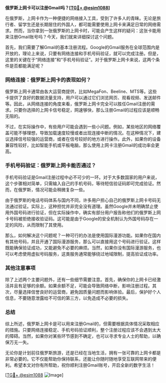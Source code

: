 **俄罗斯上网卡可以注册Gmail吗？[[TG💪+ @esim1088](https://t.me/s/esim1088)]**

在俄罗斯，上网卡作为一种便捷的网络接入工具，受到了许多人的青睐。无论是旅行者、留学生还是长期居住的外国人，都可能需要使用上网卡来满足日常的网络需求。然而，当你拿到一张俄罗斯的上网卡时，可能会产生这样的疑问：这张卡能用来注册Gmail账号吗？今天，我们就来详细探讨这个问题。

首先，我们需要了解Gmail的基本注册流程。Google的Gmail服务在全球范围内是开放的，理论上来说，只要有网络连接和手机号码验证，就可以完成注册。但是，这里的关键在于“网络连接”和“手机号码验证”。对于俄罗斯上网卡来说，这两个条件是否都能满足呢？

### 网络连接：俄罗斯上网卡的表现如何？

俄罗斯上网卡通常由各大运营商提供，比如MegaFon、Beeline、MTS等。这些卡提供了良好的数据流量支持，用户可以通过它们浏览网页、观看视频、发送邮件等。因此，从网络连接的角度来看，俄罗斯上网卡完全可以胜任Gmail注册的需求。只要你选择的上网卡信号稳定，网速够快，那么注册Gmail的过程应该是顺畅无阻的。

不过，在实际操作中，有些用户可能会遇到一些小问题。例如，某些地区的网络覆盖可能不够理想，导致加载速度较慢或者出现连接中断的情况。在这种情况下，建议选择信号较强的运营商，或者在信号较好的地方进行操作。此外，如果你的设备兼容性较好，比如智能手机或平板电脑，那么使用上网卡注册Gmail的成功率会更高。

### 手机号码验证：俄罗斯上网卡能否通过？

手机号码验证是Gmail注册过程中必不可少的一环。对于大多数国家的用户来说，这个步骤相对简单，只需输入自己的手机号码，等待短信验证码即可完成验证。然而，在俄罗斯，情况可能会稍微复杂一些。

由于俄罗斯的电话号码体系与国内不同，许多用户担心自己的俄罗斯上网卡号码无法通过验证。实际上，这种担忧并非完全没有道理。虽然Google并未明确禁止使用外国号码进行验证，但在实际操作中，确实有部分用户报告称他们的俄罗斯上网卡号码被拒绝接收验证码。这可能是由于Google的安全机制认为外国号码存在一定的风险，从而限制了其使用。

那么，如何解决这个问题呢？一种可行的办法是使用国际漫游功能。如果你在国内有其他号码，并且开通了国际漫游服务，那么可以直接用这个号码进行验证。这样既能确保验证成功，又能避免不必要的麻烦。当然，如果你没有国际漫游服务，也可以考虑使用虚拟号码服务，这类服务通常能够绕过地域限制，提高验证成功率。

### 其他注意事项

除了上述两个主要问题外，还有一些细节需要注意。首先，确保你的上网卡已经激活并且有足够的余额。如果余额不足，可能会导致网络中断，影响注册过程。其次，尽量选择信誉良好的运营商，避免因质量问题而影响体验。最后，保护好个人信息，不要随意泄露给不可信的第三方，以免造成不必要的损失。

### 总结

综上所述，俄罗斯上网卡是可以用来注册Gmail的，但需要根据具体情况采取相应的措施。只要网络连接稳定、手机号码验证顺利，整个注册过程应该不会遇到太大的障碍。当然，如果你对某些环节感到不确定，也可以寻求专业人士的帮助，以确保万无一失。

无论你是计划前往俄罗斯旅游，还是已经在当地生活，拥有一张可靠的上网卡都是非常必要的。它不仅能帮助你保持联系，还能让你随时随地享受互联网带来的便利。希望本文对你有所帮助，祝你顺利注册Gmail账号，开启全新的数字生活！

[[TG💪+ @esim1088](https://t.me/s/esim1088) ![Image](https://i.postimg.cc/4NQfJmqS/Snipaste-2025-05-13-00-14-12.png)]